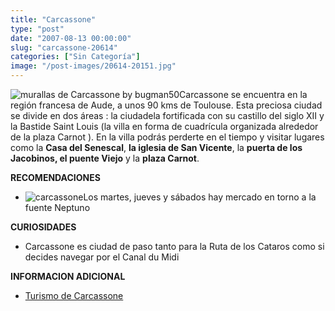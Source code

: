```yaml
---
title: "Carcassone"
type: "post"
date: "2007-08-13 00:00:00"
slug: "carcassone-20614"
categories: ["Sin Categoría"]
image: "/post-images/20614-20151.jpg"
---
```


![murallas de Carcassone by bugman50](/post-images/20614-20151.jpg "murallas de Carcassone by bugman50")Carcassone se encuentra en la región francesa de Aude, a unos 90 kms de Toulouse. Esta preciosa ciudad se divide en dos áreas : la ciudadela fortificada con su castillo del siglo XII y la Bastide Saint Louis (la villa en forma de cuadrícula organizada alrededor de la plaza Carnot ). En la villa podrás perderte en el tiempo y visitar lugares como la **Casa del Senescal**, **la iglesia de San Vicente**, la **puerta de los Jacobinos, el puente Viejo** y la **plaza Carnot**.

**RECOMENDACIONES**

- ![carcassone](/post-images/20614-20150.jpg "carcassone")Los martes, jueves y sábados hay mercado en torno a la fuente Neptuno

**CURIOSIDADES**

- Carcassone es ciudad de paso tanto para la Ruta de los Cataros como si decides navegar por el Canal du Midi

**INFORMACION ADICIONAL**

- [Turismo de Carcassone ](http://www.carcassonne.org/carcassonne_sp.nsf/vueTitre/docpgeIntroVisiter)